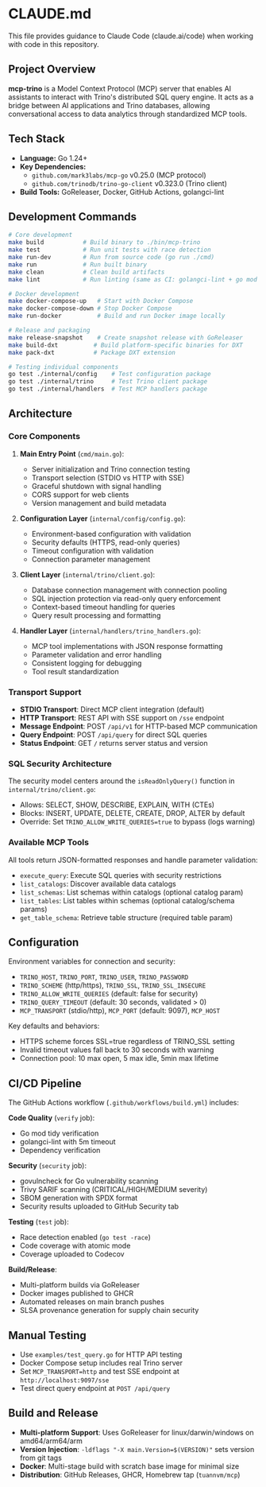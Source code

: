 # CLAUDE.md

This file provides guidance to Claude Code (claude.ai/code) when working with code in this repository.

## Project Overview

**mcp-trino** is a Model Context Protocol (MCP) server that enables AI assistants to interact with Trino's distributed SQL query engine. It acts as a bridge between AI applications and Trino databases, allowing conversational access to data analytics through standardized MCP tools.

## Tech Stack

- **Language:** Go 1.24+
- **Key Dependencies:** 
  - `github.com/mark3labs/mcp-go` v0.25.0 (MCP protocol)
  - `github.com/trinodb/trino-go-client` v0.323.0 (Trino client)
- **Build Tools:** GoReleaser, Docker, GitHub Actions, golangci-lint

## Development Commands

```bash
# Core development
make build           # Build binary to ./bin/mcp-trino
make test            # Run unit tests with race detection
make run-dev         # Run from source code (go run ./cmd)
make run             # Run built binary
make clean           # Clean build artifacts
make lint            # Run linting (same as CI: golangci-lint + go mod tidy)

# Docker development
make docker-compose-up   # Start with Docker Compose
make docker-compose-down # Stop Docker Compose
make run-docker          # Build and run Docker image locally

# Release and packaging
make release-snapshot    # Create snapshot release with GoReleaser
make build-dxt          # Build platform-specific binaries for DXT
make pack-dxt           # Package DXT extension

# Testing individual components
go test ./internal/config    # Test configuration package
go test ./internal/trino     # Test Trino client package
go test ./internal/handlers  # Test MCP handlers package
```

## Architecture

### Core Components

1. **Main Entry Point** (`cmd/main.go`): 
   - Server initialization and Trino connection testing
   - Transport selection (STDIO vs HTTP with SSE)
   - Graceful shutdown with signal handling
   - CORS support for web clients
   - Version management and build metadata

2. **Configuration Layer** (`internal/config/config.go`): 
   - Environment-based configuration with validation
   - Security defaults (HTTPS, read-only queries)
   - Timeout configuration with validation
   - Connection parameter management

3. **Client Layer** (`internal/trino/client.go`): 
   - Database connection management with connection pooling
   - SQL injection protection via read-only query enforcement
   - Context-based timeout handling for queries
   - Query result processing and formatting

4. **Handler Layer** (`internal/handlers/trino_handlers.go`): 
   - MCP tool implementations with JSON response formatting
   - Parameter validation and error handling
   - Consistent logging for debugging
   - Tool result standardization

### Transport Support

- **STDIO Transport**: Direct MCP client integration (default)
- **HTTP Transport**: REST API with SSE support on `/sse` endpoint
- **Message Endpoint**: POST `/api/v1` for HTTP-based MCP communication
- **Query Endpoint**: POST `/api/query` for direct SQL queries
- **Status Endpoint**: GET `/` returns server status and version

### SQL Security Architecture

The security model centers around the `isReadOnlyQuery()` function in `internal/trino/client.go`:
- Allows: SELECT, SHOW, DESCRIBE, EXPLAIN, WITH (CTEs)
- Blocks: INSERT, UPDATE, DELETE, CREATE, DROP, ALTER by default
- Override: Set `TRINO_ALLOW_WRITE_QUERIES=true` to bypass (logs warning)

### Available MCP Tools

All tools return JSON-formatted responses and handle parameter validation:
- `execute_query`: Execute SQL queries with security restrictions
- `list_catalogs`: Discover available data catalogs
- `list_schemas`: List schemas within catalogs (optional catalog param)
- `list_tables`: List tables within schemas (optional catalog/schema params)
- `get_table_schema`: Retrieve table structure (required table param)

## Configuration

Environment variables for connection and security:
- `TRINO_HOST`, `TRINO_PORT`, `TRINO_USER`, `TRINO_PASSWORD`
- `TRINO_SCHEME` (http/https), `TRINO_SSL`, `TRINO_SSL_INSECURE`
- `TRINO_ALLOW_WRITE_QUERIES` (default: false for security)
- `TRINO_QUERY_TIMEOUT` (default: 30 seconds, validated > 0)
- `MCP_TRANSPORT` (stdio/http), `MCP_PORT` (default: 9097), `MCP_HOST`

Key defaults and behaviors:
- HTTPS scheme forces SSL=true regardless of TRINO_SSL setting
- Invalid timeout values fall back to 30 seconds with warning
- Connection pool: 10 max open, 5 max idle, 5min max lifetime

## CI/CD Pipeline

The GitHub Actions workflow (`.github/workflows/build.yml`) includes:

**Code Quality** (`verify` job):
- Go mod tidy verification
- golangci-lint with 5m timeout
- Dependency verification

**Security** (`security` job):
- govulncheck for Go vulnerability scanning
- Trivy SARIF scanning (CRITICAL/HIGH/MEDIUM severity)
- SBOM generation with SPDX format
- Security results uploaded to GitHub Security tab

**Testing** (`test` job):
- Race detection enabled (`go test -race`)
- Code coverage with atomic mode
- Coverage uploaded to Codecov

**Build/Release**:
- Multi-platform builds via GoReleaser
- Docker images published to GHCR
- Automated releases on main branch pushes
- SLSA provenance generation for supply chain security

## Manual Testing

- Use `examples/test_query.go` for HTTP API testing
- Docker Compose setup includes real Trino server  
- Set `MCP_TRANSPORT=http` and test SSE endpoint at `http://localhost:9097/sse`
- Test direct query endpoint at `POST /api/query`

## Build and Release

- **Multi-platform Support**: Uses GoReleaser for linux/darwin/windows on amd64/arm64/arm
- **Version Injection**: `-ldflags "-X main.Version=$(VERSION)"` sets version from git tags
- **Docker**: Multi-stage build with scratch base image for minimal size
- **Distribution**: GitHub Releases, GHCR, Homebrew tap (`tuannvm/mcp`)